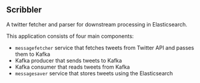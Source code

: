 ## Scribbler

A twitter fetcher and parser for downstream processing in Elasticsearch.

This application consists of four main components:

- `messagefetcher` service that fetches tweets from Twitter API and passes them to Kafka
- Kafka producer that sends tweets to Kafka
- Kafka consumer that reads tweets from Kafka
- `messagesaver` service that stores tweets using the Elasticsearch